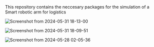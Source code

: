 This repository contains the neccesary packages for the simulation of a Smart robotic arm for logistics


![Screenshot from 2024-05-31 18-13-00](https://github.com/JhonGonzalezR/logistic_robotic_arm/assets/98565218/a9f23e20-22ad-4234-83ca-dd0d10870150)


![Screenshot from 2024-05-31 18-09-51](https://github.com/JhonGonzalezR/logistic_robotic_arm/assets/98565218/0ba0bc5d-d56a-4191-8bcf-afe596d1a327)


![Screenshot from 2024-05-28 02-05-36](https://github.com/JhonGonzalezR/logistic_robotic_arm/assets/98565218/de36ee36-61f1-4c0d-a253-7a4465be738d)


